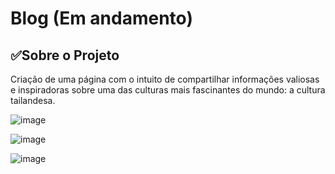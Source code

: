 # Blog (Em andamento)

## ✅Sobre o Projeto
Criação de uma página com o intuito de compartilhar informações valiosas e inspiradoras sobre uma das culturas mais fascinantes do mundo: a cultura tailandesa.

![image](https://github.com/Rayane-Souza/WebSite/assets/130245094/773886a2-b3e1-43d1-aeb0-e4926fbbadaa)

![image](https://github.com/Rayane-Souza/WebSite/assets/130245094/5b073f5d-734f-4442-b285-6366300c616b)

![image](https://github.com/Rayane-Souza/WebSite/assets/130245094/aef8cfe2-5896-4dbc-8883-f96a994c93ac)
